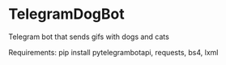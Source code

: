 # TelegramDogBot
Telegram bot that sends gifs with dogs and cats

Requirements:
pip install pytelegrambotapi, requests, bs4, lxml